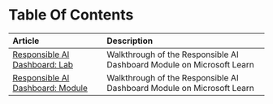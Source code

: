 # Table Of Contents

| Article | Description |
|:---------|:-------------|
| [Responsible AI Dashboard: Lab](rai-dashboard-lab.md) | Walkthrough of the Responsible AI Dashboard Module on Microsoft Learn |
| [Responsible AI Dashboard: Module](rai-dashboard-learn.md) | Walkthrough of the Responsible AI Dashboard Module on Microsoft Learn |